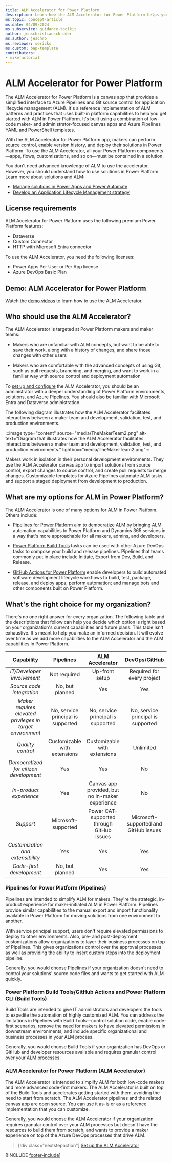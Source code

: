```yaml
---
title: ALM Accelerator for Power Platform
description: Learn how the ALM Accelerator for Power Platform helps you to follow ALM practices and enables you to establish source control for your solutions and move them from your development environment to test and production environments using Azure DevOps.
ms.topic: concept-article
ms.date: 04/09/2024
ms.subservice: guidance-toolkit
author: jenschristianschroder
ms.author: jeschro
ms.reviewer: sericks
ms.custom: bap-template
contributors:
- mikefactorial
---
```


# ALM Accelerator for Power Platform

The ALM Accelerator for Power Platform is a canvas app that provides a simplified interface to Azure Pipelines and Git source control for application lifecycle management (ALM). It's a reference implementation of ALM patterns and practices that uses built-in platform capabilities to help you get started with ALM in Power Platform. It's built using a combination of low-code maker- and administrator-focused canvas apps and Azure Pipelines YAML and PowerShell templates.

With the ALM Accelerator for Power Platform app, makers can perform source control, enable version history, and deploy their solutions in Power Platform. To use the ALM Accelerator, all your Power Platform components&mdash;apps, flows, customizations, and so on&mdash;must be contained in a solution.

You don't need advanced knowledge of ALM to use the accelerator. However, you should understand how to use solutions in Power Platform. Learn more about solutions and ALM:

- [Manage solutions in Power Apps and Power Automate](/learn/modules/manage-solutions-power-automate/)
- [Develop an Application Lifecycle Management strategy](/training/modules/application-lifecycle-management-strategy/)

## License requirements

ALM Accelerator for Power Platform uses the following premium Power Platform features:

- Dataverse
- Custom Connector
- HTTP with Microsoft Entra connector

To use the ALM Accelerator, you need the following licenses:

- Power Apps Per User or Per App license
- Azure DevOps Basic Plan

## Demo: ALM Accelerator for Power Platform

Watch the [demo videos](https://github.com/microsoft/coe-starter-kit/blob/main/CenterofExcellenceALMAccelerator/WALKTHROUGHS.md) to learn how to use the ALM Accelerator.

## Who should use the ALM Accelerator?

The ALM Accelerator is targeted at Power Platform makers and maker teams:

- Makers who are unfamiliar with ALM concepts, but want to be able to save their work, along with a history of changes, and share those changes with other users

- Makers who are comfortable with the advanced concepts of using Git, such as pull requests, branching, and merging, and want to work in a familiar way with source control and deployment automation

To [set up and configure](./setup-admin-tasks.md) the ALM Accelerator, you should be an administrator with a deeper understanding of Power Platform environments, solutions, and Azure Pipelines. You should also be familiar with Microsoft Entra and Dataverse administration.

The following diagram illustrates how the ALM Accelerator facilitates interactions between a maker team and development, validation, test, and production environments.

:::image type="content" source="media/TheMakerTeam2.png" alt-text="Diagram that illustrates how the ALM Accelerator facilitates interactions between a maker team and development, validation, test, and production environments." lightbox="media/TheMakerTeam2.png":::

Makers work in isolation in their personal development environments. They use the ALM Accelerator canvas app to import solutions from source control, export changes to source control, and create pull requests to merge changes. Customizable templates for Azure Pipelines automate ALM tasks and support a staged deployment from development to production.

## What are my options for ALM in Power Platform?

The ALM Accelerator is one of many options for ALM in Power Platform. Others include:

- [Pipelines for Power Platform](/power-platform/alm/pipelines) aim to democratize ALM by bringing ALM automation capabilities to Power Platform and Dynamics 365 services in a way that's more approachable for all makers, admins, and developers.

- [Power Platform Build Tools](/power-platform/alm/devops-build-tools) tasks can be used with other Azure DevOps tasks to compose your build and release pipelines. Pipelines that teams commonly put in place include Initiate, Export from Dev, Build, and Release.

- [GitHub Actions for Power Platform](/power-platform/alm/devops-github-actions) enable developers to build automated software development lifecycle workflows to build, test, package, release, and deploy apps; perform automation; and manage bots and other components built on Power Platform.

## What's the right choice for my organization?

There's no one right answer for every organization. The following table and the descriptions that follow can help you decide which option is right based on your organization's current capabilities and future plans. This table isn't exhaustive. It's meant to help you make an informed decision. It will evolve over time as we add more capabilities to the ALM Accelerator and the ALM capabilities in Power Platform.

| Capability | Pipelines | ALM Accelerator | DevOps/GitHub |
| :---: | :---: | :---: | :---: |
| *IT/Developer involvement* | Not required | Up-front setup | Required for every project |
| *Source code integration* | No, but planned | Yes | Yes |
| *Maker requires elevated privileges in target environment* | No, service principal is supported | No, service principal is supported | No, service principal is supported |
| *Quality control* | Customizable with extensions | Customizable with extensions | Unlimited |
| *Democratized for citizen development* | Yes | Yes | No |
| *In-product experience* | Yes |  Canvas app provided, but no in-maker experience | No |
| *Support* | Microsoft-supported | Power CAT-supported through GitHub issues | Microsoft-supported and GitHub issues |
| *Customization and extensibility* | Yes | Yes | Yes |
| *Code-first development* | No, but planned | Yes | Yes |

### Pipelines for Power Platform (Pipelines)

Pipelines are intended to simplify ALM for makers. They're the strategic, in-product experience for maker-initiated ALM in Power Platform. Pipelines provide similar capabilities to the manual export and import functionality available in Power Platform for moving solutions from one environment to another.

With service principal support, users don't require elevated permissions to deploy to other environments. Also, pre- and post-deployment customizations allow organizations to layer their business processes on top of Pipelines. This gives organizations control over the approval processes as well as providing the ability to insert custom steps into the deployment pipeline.

Generally, you would choose Pipelines if your organization doesn't need to control your solutions' source code files and wants to get started with ALM quickly.

### Power Platform Build Tools/GitHub Actions and Power Platform CLI (Build Tools)

Build Tools are intended to give IT administrators and developers the tools to expedite the automation of highly customized ALM. You can address the limitations in Pipelines with Build Tools&mdash;control solution code, enable code-first scenarios, remove the need for makers to have elevated permissions in downstream environments, and include specific organizational and business processes in your ALM process.

Generally, you would choose Build Tools if your organization has DevOps or GitHub and developer resources available and requires granular control over your ALM processes.

### ALM Accelerator for Power Platform (ALM Accelerator)

The ALM Accelerator is intended to simplify ALM for both low-code makers and more advanced code-first makers. The ALM Accelerator is built on top of the Build Tools and accelerates getting started with them, avoiding the need to start from scratch. The ALM Accelerator pipelines and the related canvas app are open source. You can use it as-is or as a reference implementation that you can customize.

Generally, you would choose the ALM Accelerator if your organization requires granular control over your ALM processes but doesn't have the resources to build them from scratch, and wants to provide a maker experience on top of the Azure DevOps processes that drive ALM.

> [!div class="nextstepaction"]
> [Set up the ALM Accelerator](./setup-admin-tasks.md)

<!--
## Read next

- [What's In the ALM Accelerator?](./kit-contents.md)
- [Set up the ALM Accelerator](./setup-admin-tasks.md)
- [Use the ALM Accelerator](./new-maker-experience.md)
- [Hands on Lab](https://github.com/microsoft/coe-starter-kit/tree/main/CenterofExcellenceALMAccelerator/Labs/Demo%20tenant%20setup/)
-->

[!INCLUDE [footer-include](../../includes/footer-banner.md)]
